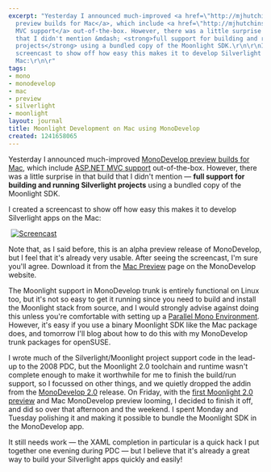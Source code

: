 ```yaml
---
excerpt: "Yesterday I announced much-improved <a href=\"http://mjhutchinson.com/journal/2009/05/06/monodevelop_mac_preview_builds\">MonoDevelop
  preview builds for Mac</a>, which include <a href=\"http://mjhutchinson.com/journal/2009/04/04/monodevelop_aspnet_mvc_mac\">ASP.NET
  MVC support</a> out-of-the-box. However, there was a little surprise in that build
  that I didn't mention &mdash; <strong>full support for building and running Silverlight
  projects</strong> using a bundled copy of the Moonlight SDK.\r\n\r\nI created a
  screencast to show off how easy this makes it to develop Silverlight apps on the
  Mac:\r\n\r"
tags:
- mono
- monodevelop
- mac
- preview
- silverlight
- moonlight
layout: journal
title: Moonlight Development on Mac using MonoDevelop
created: 1241658065
---
```

Yesterday I announced much-improved <a href="http://mjhutchinson.com/journal/2009/05/06/monodevelop_mac_preview_builds">MonoDevelop preview builds for Mac</a>, which include <a href="http://mjhutchinson.com/journal/2009/04/04/monodevelop_aspnet_mvc_mac">ASP.NET MVC support</a> out-of-the-box. However, there was a little surprise in that build that I didn't mention &mdash; <strong>full support for building and running Silverlight projects</strong> using a bundled copy of the Moonlight SDK.

I created a screencast to show off how easy this makes it to develop Silverlight apps on the Mac:

<a href="http://www.go-mono.com/media/MonoDevelopMacMoonlightPreview.swf"><img src="http://mjhutchinson.com/files/screencasts/MonoDevelopMacMoonlightPreview.png" alt="Screencast" style="max-width:98%; display:block;margin-left:auto;margin-right:auto;" /></a>

Note that, as I said before, this is an alpha preview release of MonoDevelop, but I feel that it's already very usable. After seeing the screencast, I'm sure you'll agree. Download it from the <a href="http://monodevelop.com/Download/Mac_Preview">Mac Preview</a> page on the MonoDevelop website.

The Moonlight support in MonoDevelop trunk is entirely functional on Linux too, but it's not so easy to get it running since you need to build and install the Moonlight stack from source, and I would strongly advise against doing this unless you're comfortable with setting up a <a href="http://www.mono-project.com/Parallel_Mono_Environments">Parallel Mono Environment</a>. However, it's easy if you use a binary Moonlight SDK like the Mac package does, and tomorrow I'll blog about how to do this with my MonoDevelop trunk packages for openSUSE.

I wrote much of the Silverlight/Moonlight project support code in the lead-up to the 2008 PDC, but the Moonlight 2.0 toolchain and runtime wasn't complete enough to make it worthwhile for me to finish the build/run support, so I focussed on other things, and we quietly dropped the addin from the <a href="http://monodevelop.com/Download/MonoDevelop_2.0_Released">MonoDevelop 2.0</a> release. On Friday, with the <a href="http://tirania.org/blog/archive/2009/May-04.html">first Moonlight 2.0 preview</a> and Mac MonoDevelop preview looming, I decided to finish it off, and did so over that afternoon and the weekend. I spent Monday and Tuesday polishing it and making it possible to bundle the Moonlight SDK in the MonoDevelop app.

It still needs work &mdash; the XAML completion in particular is a quick hack I put together one evening during PDC &mdash; but I believe that it's already a great way to build your Silverlight apps quickly and easily!

